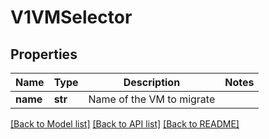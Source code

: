 # V1VMSelector

## Properties
Name | Type | Description | Notes
------------ | ------------- | ------------- | -------------
**name** | **str** | Name of the VM to migrate | 

[[Back to Model list]](../README.md#documentation-for-models) [[Back to API list]](../README.md#documentation-for-api-endpoints) [[Back to README]](../README.md)



